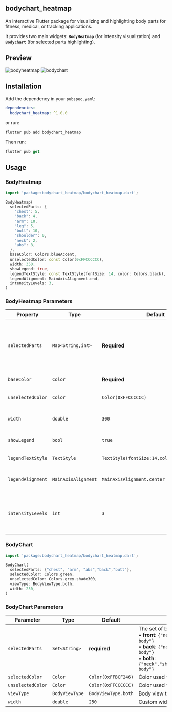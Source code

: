 ## bodychart_heatmap

An interactive Flutter package for visualizing and highlighting body parts for fitness, medical, or tracking applications.

It provides two main widgets: **`BodyHeatmap`** (for intensity visualization) and **`BodyChart`** (for selected parts highlighting).

## Preview

![bodyheatmap](https://github.com/user-attachments/assets/e0bfdad0-0ab6-4fb7-abc3-e71b01f3c4f7)
![bodychart](https://github.com/user-attachments/assets/26fd5eef-d5c9-4b8d-a573-5c253ab5594d)

## Installation

Add the dependency in your `pubspec.yaml`:

```yaml
dependencies:
  bodychart_heatmap: ^1.0.0
```

or run:

```dart
flutter pub add bodychart_heatmap
```

Then run:

```dart
flutter pub get
```

## Usage

### BodyHeatmap

```dart
import 'package:bodychart_heatmap/bodychart_heatmap.dart';

BodyHeatmap(
  selectedParts: {
    "chest": 5,
    "back": 4,
    "arm": 10,
    "leg": 5,
    "butt": 10,
    "shoulder": 0,
    "neck": 2,
    "abs": 8,
  },
  baseColor: Colors.blueAccent,
  unselectedColor: const Color(0xFFCCCCCC),
  width: 350,
  showLegend: true,
  legendTextStyle: const TextStyle(fontSize: 14, color: Colors.black),
  legendAlignment: MainAxisAlignment.end,
  intensityLevels: 3,
)

```

### BodyHeatmap Parameters

| Property          | Type                | Default                           | Description |
|-------------------|---------------------|-----------------------------------|-------------|
| `selectedParts`   | `Map<String,int>`   | **Required**                      | Body parts with intensity values. `0` = unselected (uses `unselectedColor`). Higher values map across the `intensityLevels`. |
| `baseColor`       | `Color`             | **Required**                      | Main color used for highlighting. |
| `unselectedColor` | `Color`             | `Color(0xFFCCCCCC)`               | Color for unselected / 0-value parts. |
| `width`           | `double`            | `300`                             | Custom width of the heatmap widget. |
| `showLegend`      | `bool`              | `true`                            | Whether to display the legend under the heatmap. |
| `legendTextStyle` | `TextStyle`         | `TextStyle(fontSize:14,color:Colors.black)` | Style for legend labels. |
| `legendAlignment` | `MainAxisAlignment` | `MainAxisAlignment.center`        | Alignment of the legend row (`.start`, `.center`, `.end`). |
| `intensityLevels` | `int`               | `3`                               | Number of intensity levels (e.g. `3` for Low/Medium/High, `4` for GitHub-style). |

### BodyChart

```dart
import 'package:bodychart_heatmap/bodychart_heatmap.dart';

BodyChart(
  selectedParts: {"chest", "arm", "abs","back","butt"},
  selectedColor: Colors.green,
  unselectedColor: Colors.grey.shade300,
  viewType: BodyViewType.both,
  width: 250,
)
```

### BodyChart Parameters

| Parameter       | Type          | Default            | Description |
|-----------------|--------------|--------------------|-------------|
| `selectedParts`   | `Set<String>`  | **required**       | The set of body parts to highlight. <br> • **front**: `{"neck","shoulder","chest","arm","abs","leg","full body"}` <br> • **back**: `{"neck","back","shoulder","arm","butt","leg","full body"}` <br> • **both**: `{"neck","shoulder","chest","arm","abs","leg","butt","back","full body"}` |
| `selectedColor`   | `Color`        | `Color(0xFFBCF246)`  | Color used for highlighted/selected body parts. |
| `unselectedColor` | `Color`        | `Color(0xFFCCCCCC)`  | Color used for unselected body parts. |
| `viewType`        | `BodyViewType` |`BodyViewType.both`  | Body view type: `front`, `back`, or `both`. |
| `width`          | `double`       | `250`              | Custom width of the body chart widget. |
